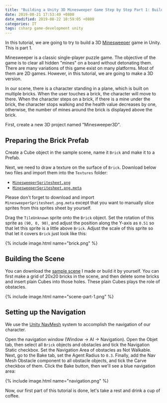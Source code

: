 ```yaml
---
title: "Building a Unity 3D Minesweeper Game Step by Step Part 1: Building the Scene"
date: 2019-08-21 17:53:49 +0800
date_modified: 2019-08-22 10:59:05 +0800
categories: IT
tags: csharp game-development unity
---
```


In this tutorial, we are going to try to build a 3D [Minesweeper](https://en.wikipedia.org/wiki/Minesweeper_(video_game)) game in Unity. This is part 1.

Minesweeper is a classic single-player puzzle game. The objective of the game is to clear all hidden "mines" on a board without detonating them. There are many variations of this game exist on many platforms. Most of them are 2D games. However, in this tutorial, we are going to make a 3D version.

In our scene, there is a character standing in a plane, which is built on multiple bricks. When the user touches a brick, the character will move to there. When the character steps on a brick, if there is a mine under the brick, the character stops walking and the health value decreases by one, otherwise, the number of mines around the brick is displayed above the brick.

First, create a new 3D project named "Minesweeper3D".

## Preparing the Brick Prefab

Create a Cube object in the sample scene, name it `Brick` and make it to a Prefab.

Next, we need to draw a texture on the surface of `Brick`. Download below two files and import them into the `Textures` folder:

- [`MinesweeperSpritesheet.png`](https://github.com/alexddhuang/Minesweeper3D/blob/part1/Assets/Textures/MinesweeperSpritesheet.png)
- [`MinesweeperSpritesheet.png.meta`](https://github.com/alexddhuang/Minesweeper3D/blob/part1/Assets/Textures/MinesweeperSpritesheet.png.meta)

Please don't forget to download and import `MinesweeperSpritesheet.png.meta` except that you want to manually slice sprites from this sprites sheet by yourself.

Drag the `TileUnknown` sprite onto the `Brick` object. Set the rotation of this sprite as `(90, 0, 90)`, and adjust the position along the Y-axis as `0.51` so that let this sprite is a little above `Brick`. Adjust the scale of this sprite so that let it covers `Brick` just look like this:

{% include image.html name="brick.png" %}

## Building the Scene

You can download the [sample scene](https://github.com/alexddhuang/Minesweeper3D/blob/part1/Assets/Scenes/SampleScene.unity) I made or build it by yourself. You can first make a grid of 20x20 bricks in the scene, and then delete some bricks and insert plain Cubes into those holes. These plain Cubes plays the role of obstacles.

{% include image.html name="scene-part-1.png" %}

## Setting up the Navigation

We use the [Unity NavMesh](https://docs.unity3d.com/Manual/nav-Overview.html) system to accomplish the navigation of our character.

Open the navigation window (Window -> AI -> Navigation). Open the Objet tab, then select all `Brick` objects and obstacles and tick the Navigation Static checkbox. Set the Navigation Area of obstacles as Not Walkable. Next, go to the Bake tab, set the Agent Radius to `0.3`. Finally, add the Nav Mesh Obstacle component to all obstacle objects, and tick the Carve checkbox of them. Click the Bake button, then we'll see a blue navigation area:

{% include image.html name="navigation.png" %}

Now, our first part of this tutorial is done, let's take a rest and drink a cup of coffee.
